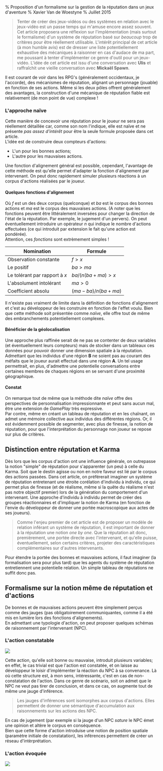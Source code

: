 % Proposition d'un formalisme sur la gestion de la réputation dans un jeux d'aventure
% Xavier Van de Woestyne
% Juillet 2015

> Tenter de créer des jeux-vidéos ou des systèmes en relation avec le jeux-vidéo est un passe temps qui m'amuse encore assez souvent. Cet article proposera une réflexion sur l'implémentation (mais surtout le formalisme) d'un système de réputation basé sur *beaucoup* trop de critères pour être réellement utilisable. L'intérêt principal de cet article (à mon humble avis) est de dresser une liste potentiellement exhaustive des mécaniques à raisonner en cas d'audace de ma part, me poussant à tenter d'implémenter ce genre d'outil pour un jeux-vidéo. L'idée de cet article est issu d'une conversation avec **Ulis** et raffraîchit une vieille conversation avec **Mickaël Spawn**.

Il est courant de voir dans les RPG's (généralement occidentaux, je l'accorde),
des mécanismes de réputation, alignant un personnage (jouable) en fonction
de ses actions. Même si les deux pôles offrent généralement des avantages, la
construction d'une mécanique de réputation fiable est relativement (de mon
point de vue) complexe !

### L'approche naïve
Cette manière de concevoir une réputation pour le joueur ne sera pas réellement
détaillée car, comme son nom l'indique, elle est naïve et ne présente *pas
assez d'intérêt* pour être la seule formule proposée dans cet article.\
L'idée est de construire deux compteurs d'actions:

*    L'un pour les bonnes actions;
*    L'autre pour les mauvaises actions.

Une fonction d'alignement général est possible, cependant, l'avantage de cette
méthode est qu'elle permet d'adapter la fonction d'alignement par intervenant.
On peut donc rapidement simuler plusieurs réactions à un corpus d'actions
réalisées par le joueur.

#### Quelques fonctions d'alignement
Où *f* est un des deux corpus (quelconque) et *ba* est le corpus des bonnes actions et *ma* est le corpus des mauvaises actions. (A noter que les fonctions
peuvent être littéralement inversées pour changer la direction de l'état de la
réputation. Par exemple, le jugement d'un pervers). On peut éventuellement
introduire un opérateur *n* qui indique le nombre d'actions effectuées (ce qui
introduit par extension le fait qu'une action est pondérée).\
Attention, ces *fonctions* sont extrèmement simples !

| Nomination | Formule |
|---|---|
| Observation constante | $f > x$ |
| Le positif | $ba > ma$ |
| Le tolérant par rapport à *x*| $ba / (n(ba + ma) > x$  |
| L'absolument intolérant | $ma > 0$ |
| Coefficient absolu | $(ma - ba)/n(ba + ma)$ |

Il n'existe pas vraiment de limite dans la définition de fonctions d'alignement
et c'est au développeur de les construire en fonction de l'effet voulu.
Bien que cette méthode soit présentée comme *naïve*, elle offre tout de même
des embranchements potentiellement complexes.

#### Bénéficier de la géolocalisation
Une approche plus raffinée serait de ne pas se contenter de deux variables
(et éventuellement leurs compteurs) mais de stocker dans un tableaux ces données
pour pouvoir donner une dimension spatiale à la réputation. Admettant que les
individus d'une région **B** ne soient pas au courant des méfaits que le joueur
aurait effectué dans une région **A**. Un tel usage permettrait, en plus,
d'admettre une potentielle conversations entre certaines membres de chaques
régions en se servant d'une proximité géographique. 

#### Constat
On remarque tout de même que la méthode dite *naïve* offre des perspectives
de personnalisation impressionnante et peut sans aucun mal, être une
extension de *GamePlay* très expressive.\
Par contre, même en créant un tableau de réputation et en les chaînant, on
admet une mémoire collective aux individus des différentes régions. Or, il
est évidemment possible de segmenter, avec plus de finesse, la notion de
réputation, pour que l'interprétation du personnage non joueur se repose sur
plus de critères.

## Distinction entre réputation et Karma
Dès lors que les corpus d'action ont une influence générale, on outrepasse
la notion "simple" de réputation pour s'apparenter (un peu) à celle du Karma.
Soit que le destin agisse ou non en notre faveur est lié par le corpus des
actions passées. Dans cet article, on préférerait imaginer un système de
réputation entretenant une étroite corélation d'individu à individu, ce qui
permet plus de finesse (et de réalisme, même si la quête du réalisme n'est
pas notre objectif premier) lors de la génération du comportement d'un
intervenant. Une approche d'individu à individu permet de créer des groupes
réactionnaires et d'impliquer la notion de Karma (en fonction de l'envie
du développeur de donner une portée macroscopique aux actes de ses joueurs).

> Comme l'enjeu premier de cet article est de proposer un modèle de relation inférant un système de réputation, il est important de donner à la réputation une notion *one by one*. Que la réputation ait donc, premièrement, une portée directe avec l'intervenant, et qu'elle puisse, éventuellement, selon certains critères, projeter des caractéristiques complémentaires sur d'autres intervenants.

Pour étendre la portée des bonnes et mauvaises actions, il faut imaginer (la
formalisation sera pour plus tard) que les agents du système de réputation
entretiennent une potentielle relation. Un simple tableau de réputations ne
suffit donc pas.

## Formalisme sur la notion même de réputation et d'actions
De bonnes et de mauvaises actions peuvent être simplement perçus comme des
jauges (pas obligatoirement communiquantes, comme il a été mis en lumière lors
des fonctions d'alignements).\
En admettant une typologie d'action, on peut proposer quelques schémas de
raisonnement par l'intervenant (NPC).

### L'action constatable

![](../images/action-constatable.png)

Cette action, qu'elle soit bonne ou mauvaise, introduit plusieurs variables; en
effet, le cas trivial est que l'action est constatée, et on laisse au
développeur le loisir d'implémenter la réaction du NPC à sa convenance. Là
où cette structure est, à mon sens, intéressante, c'est en cas de
non-constatation de l'action. Dans ce genre de scénario, soit on admet que
le NPC ne veut pas tirer de conclusion, et dans ce cas, on augmente tout de
même une jauge d'inférence.

> Les jauges d'inférences sont isomorphes aux corpus d'actions. Elles permettent de donner une sémantique d'accumulation aux raisonnements sur les actions des NPC.

En cas de jugement (par exemple si la jauge d'un NPC *sature* le NPC émet une
opinion et altère le corpus en conséquence.\
Bien que cette forme d'action introduise une notion de position spatiale
(paramètre initiale de constatation), les inférences permettent de créer un
réseau d'intèrprétation.

### L'action évoquée

![](../images/action-evoquee.png)
